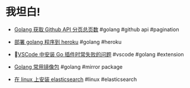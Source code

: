 # 我坦白!

- [Golang 获取 Github API 分页总页数](github_api_pagination.md) #golang #github api #pagination

- [部署 golang 程序到 heroku](heroku_golang_deploy.md)  #golang #heroku
- [VSCode 中安装 Go 插件时常失败的问题](vscode_go_extensions.md) #vscode #golang #extension
- [Golang 常用镜像包](go.mod.md) #golang #mirror package
- [在 linux 上安装 elasticsearch](elasticsearch_installation_on_linux.md) #linux #elasticsearch
